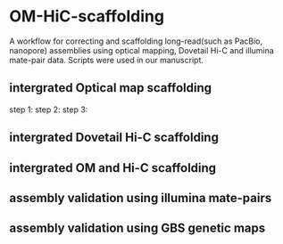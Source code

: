 # OM-HiC-scaffolding
A workflow for correcting and scaffolding long-read(such as PacBio, nanopore) assemblies using optical mapping, Dovetail Hi-C and illumina mate-pair data. Scripts were used in our manuscript.


## intergrated Optical map scaffolding
step 1:
step 2:
step 3:

## intergrated Dovetail Hi-C scaffolding


## intergrated OM and Hi-C scaffolding


## assembly validation using illumina mate-pairs

## assembly validation using GBS genetic maps

